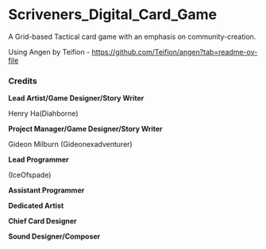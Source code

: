 # Scriveners_Digital_Card_Game
A Grid-based Tactical card game with an emphasis on community-creation.

Using Angen by Teifion - https://github.com/Teifion/angen?tab=readme-ov-file

### Credits  
**Lead Artist/Game Designer/Story Writer**

Henry Ha(Diahborne) 

**Project Manager/Game Designer/Story Writer**

Gideon Milburn (Gideonexadventurer)

**Lead Programmer**

(IceOfspade)

**Assistant Programmer**

**Dedicated Artist**

**Chief Card Designer**

**Sound Designer/Composer**



